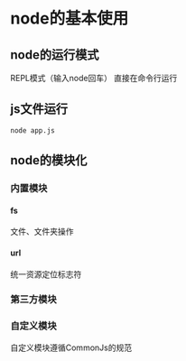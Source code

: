 # node的基本使用

## node的运行模式
REPL模式（输入node回车）
直接在命令行运行
## js文件运行
`node app.js`

## node的模块化

### 内置模块
#### fs
文件、文件夹操作
#### url
统一资源定位标志符

### 第三方模块

### 自定义模块
自定义模块遵循CommonJs的规范


